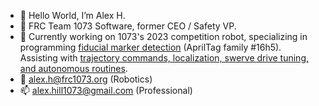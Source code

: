 - 👋 Hello World, I’m Alex H.
- 👀 FRC Team 1073 Software, former CEO / Safety VP. 
- 🌱 Currently working on 1073's 2023 competition robot, specializing in programming [fiducial marker detection](https://github.com/FRCTeam1073-TheForceTeam/nanovision2023) (AprilTag family #16h5).
     Assisting with [trajectory commands, localization, swerve drive tuning, and autonomous routines](https://github.com/FRCTeam1073-TheForceTeam/robot2023).
- 🤖 alex.h@frc1073.org (Robotics)
- 📫 alex.hill1073@gmail.com (Professional)

<!---
122004/122004 is a ✨ special ✨ repository because its `README.md` (this file) appears on your GitHub profile.
You can click the Preview link to take a look at your changes.
--->
